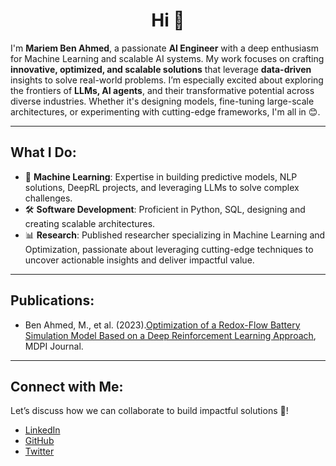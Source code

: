 <h1 align="center">Hi 👋</h1>

I'm **Mariem Ben Ahmed**, a passionate **AI Engineer** with a deep enthusiasm for Machine Learning and scalable AI systems. My work focuses on crafting **innovative, optimized, and scalable solutions** that leverage **data-driven** insights to solve real-world problems. I’m especially excited about exploring the frontiers of **LLMs, AI agents**, and their transformative potential across diverse industries. Whether it's designing models, fine-tuning large-scale architectures, or experimenting with cutting-edge frameworks, I'm all in 😊.

---

## What I Do:

- 🧠 **Machine Learning**: Expertise in building predictive models, NLP solutions, DeepRL projects, and leveraging LLMs to solve complex challenges.
- 🛠 **Software Development**: Proficient in Python, SQL, designing and creating scalable architectures.
- 📊 **Research**: Published researcher specializing in Machine Learning and Optimization, passionate about leveraging cutting-edge techniques to uncover actionable insights and deliver impactful value.

---

## Publications:
- Ben Ahmed, M., et al. (2023).[Optimization of a Redox-Flow Battery Simulation Model Based on a Deep Reinforcement Learning Approach](https://www.mdpi.com/2313-0105/10/1/8), MDPI Journal.

---

## Connect with Me:

Let’s discuss how we can collaborate to build impactful solutions 🤍!

- [LinkedIn](https://www.linkedin.com/in/mariem-ben-ahmed-2073501b6/)
- [GitHub](https://github.com/MyriamBA)
- [Twitter](https://x.com/myriambenahmed5) 
